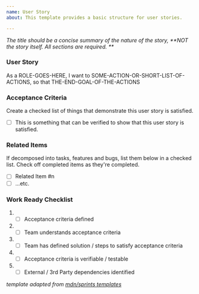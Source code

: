 ```yaml
---
name: User Story
about: This template provides a basic structure for user stories.

---
```

_The title should be a concise summary of the nature of the story, **NOT the story itself. All sections are required. **_

### User Story
As a ROLE-GOES-HERE, I want to SOME-ACTION-OR-SHORT-LIST-OF-ACTIONS, so that THE-END-GOAL-OF-THE-ACTIONS

### Acceptance Criteria
Create a checked list of things that demonstrate this user story is satisfied.

- [ ] This is something that can be verified to show that this user story is satisfied.

### Related Items
If decomposed into tasks, features and bugs, list them below in a checked list.
Check off completed items as they're completed.

- [ ] Related Item #n
- [ ] ...etc.

### Work Ready Checklist
1. - [ ] Acceptance criteria defined
2. - [ ] Team understands acceptance criteria
3. - [ ] Team has defined solution / steps to satisfy acceptance criteria
4. - [ ] Acceptance criteria is verifiable / testable
5. - [ ] External / 3rd Party dependencies identified

*template adapted from [mdn/sprints templates](https://raw.githubusercontent.com/mdn/sprints/master/.github/ISSUE_TEMPLATE/user-story-template.md)*